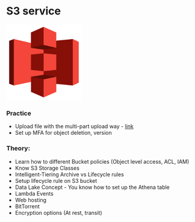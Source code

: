 # S3 service

<img src="img_2.png" width="200" height="200" />

### Practice

* Upload file with the multi-part upload way - [link](s3_multipart.go)
* Set up MFA for object deletion, version

### Theory:

* Learn how to different Bucket policies (Object level access, ACL, IAM)
* Know S3 Storage Classes
* Intelligent-Tiering Archive vs Lifecycle rules
* Setup lifecycle rule on S3 bucket
* Data Lake Concept - You know how to set up the Athena table
* Lambda Events
* Web hosting
* BitTorrent
* Encryption options (At rest, transit)
